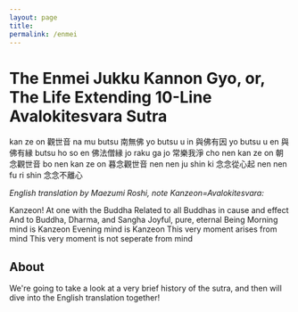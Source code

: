 ```yaml
---
layout: page
title:
permalink: /enmei
---
```


# The Enmei Jukku Kannon Gyo, or, The Life Extending 10-Line Avalokitesvara Sutra

kan ze on 觀世音
na mu butsu 南無佛
yo butsu u in 與佛有因
yo butsu u en 與佛有縁
butsu ho so en 佛法僧縁
jo raku ga jo 常樂我淨
cho nen kan ze on 朝念觀世音
bo nen kan ze on 暮念觀世音
nen nen ju shin ki 念念從心起
nen nen fu ri shin 念念不離心

_English translation by Maezumi Roshi, note Kanzeon=Avalokitesvara:_

Kanzeon!
At one with the Buddha
Related to all Buddhas in cause and effect
And to Buddha, Dharma, and Sangha
Joyful, pure, eternal Being
Morning mind is Kanzeon
Evening mind is Kanzeon
This very moment arises from mind
This very moment is not seperate from mind

## About

We're going to take a look at a very brief history of the sutra, and then will dive into the English translation together! 
